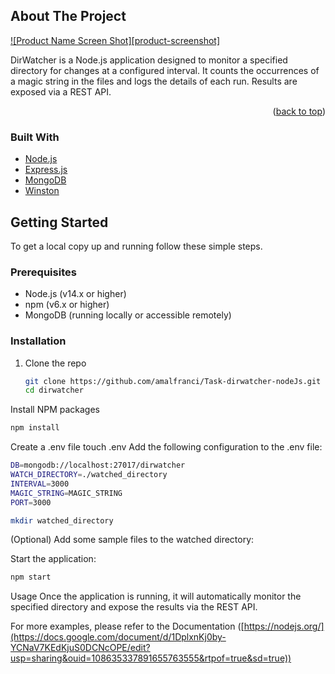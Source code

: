 ## About The Project

[![Product Name Screen Shot][product-screenshot]](https://example.com)

DirWatcher is a Node.js application designed to monitor a specified directory for changes at a configured interval. It counts the occurrences of a magic string in the files and logs the details of each run. Results are exposed via a REST API.

<p align="right">(<a href="#readme-top">back to top</a>)</p>

### Built With

* [Node.js](https://nodejs.org/)
* [Express.js](https://expressjs.com/)
* [MongoDB](https://www.mongodb.com/)
* [Winston](https://github.com/winstonjs/winston)



<!-- GETTING STARTED -->
## Getting Started

To get a local copy up and running follow these simple steps.

### Prerequisites

* Node.js (v14.x or higher)
* npm (v6.x or higher)
* MongoDB (running locally or accessible remotely)

### Installation

1. Clone the repo
   ```sh
   git clone https://github.com/amalfranci/Task-dirwatcher-nodeJs.git
   cd dirwatcher
Install NPM packages

```sh
npm install
```
Create a .env file
touch .env
Add the following configuration to the .env file:

```sh
DB=mongodb://localhost:27017/dirwatcher
WATCH_DIRECTORY=./watched_directory
INTERVAL=3000
MAGIC_STRING=MAGIC_STRING
PORT=3000
```


```sh
mkdir watched_directory
```
(Optional) Add some sample files to the watched directory:


Start the application:

```sh
npm start
```

<!-- USAGE -->
Usage
Once the application is running, it will automatically monitor the specified directory and expose the results via the REST API.

For more examples, please refer to the Documentation ([https://nodejs.org/](https://docs.google.com/document/d/1DplxnKj0by-YCNaV7KEdKjuS0DCNcOPE/edit?usp=sharing&ouid=108635337891655763555&rtpof=true&sd=true))



